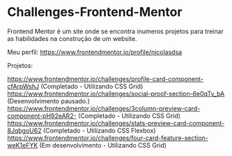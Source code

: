 # Challenges-Frontend-Mentor

Frontend Mentor é um site onde se encontra inumeros projetos para treinar as habilidades na construção de um website.

Meu perfil: https://www.frontendmentor.io/profile/nicolasdsa

Projetos:

https://www.frontendmentor.io/challenges/profile-card-component-cfArpWshJ (Completado - Utilizando CSS Grid)
https://www.frontendmentor.io/challenges/social-proof-section-6e0qTv_bA (Desenvolvimento pausado.)
https://www.frontendmentor.io/challenges/3column-preview-card-component-pH92eAR2- (Completado - Utilizando CSS Grid)
https://www.frontendmentor.io/challenges/stats-preview-card-component-8JqbgoU62 (Completado - Utilizando CSS Flexbox)
https://www.frontendmentor.io/challenges/four-card-feature-section-weK1eFYK (Em desenvolvimento - Utilizando CSS Grid)

 

